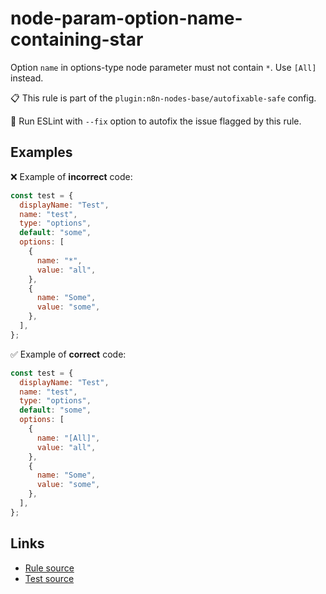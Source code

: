 [//]: # "File generated from a template. Do not edit this file directly."

# node-param-option-name-containing-star

Option `name` in options-type node parameter must not contain `*`. Use `[All]` instead.

📋 This rule is part of the `plugin:n8n-nodes-base/autofixable-safe` config.

🔧 Run ESLint with `--fix` option to autofix the issue flagged by this rule.

## Examples

❌ Example of **incorrect** code:

```js
const test = {
  displayName: "Test",
  name: "test",
  type: "options",
  default: "some",
  options: [
    {
      name: "*",
      value: "all",
    },
    {
      name: "Some",
      value: "some",
    },
  ],
};
```

✅ Example of **correct** code:

```js
const test = {
  displayName: "Test",
  name: "test",
  type: "options",
  default: "some",
  options: [
    {
      name: "[All]",
      value: "all",
    },
    {
      name: "Some",
      value: "some",
    },
  ],
};
```

## Links

- [Rule source](../../lib/rules/node-param-option-name-containing-star.ts)
- [Test source](../../tests/node-param-option-name-containing-star.test.ts)
